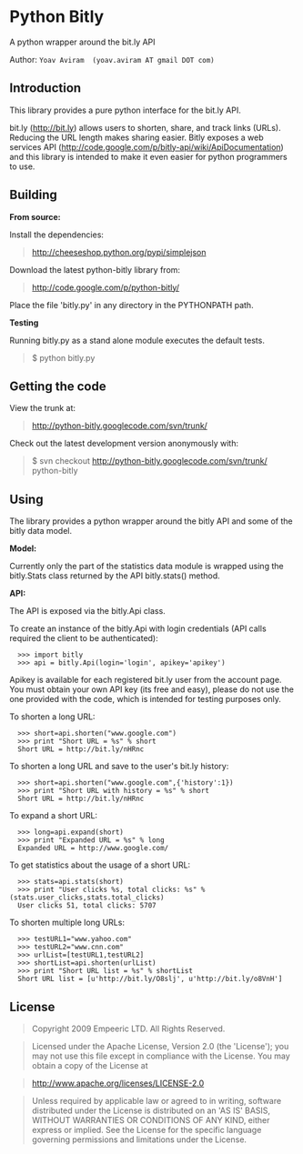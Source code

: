 # Python Bitly #
A python wrapper around the bit.ly API

Author: `Yoav Aviram  (yoav.aviram AT gmail DOT com)`

## Introduction ##
This library provides a pure python interface for the bit.ly API.

bit.ly (http://bit.ly) allows users to shorten, share, and track links (URLs). Reducing the URL length makes sharing easier. Bitly exposes a web services API (http://code.google.com/p/bitly-api/wiki/ApiDocumentation) and this library is intended to make it even easier for python programmers to use.

## Building ##

**From source:**

Install the dependencies:

> http://cheeseshop.python.org/pypi/simplejson

Download the latest python-bitly library from:

> http://code.google.com/p/python-bitly/

Place the file 'bitly.py' in any directory in the PYTHONPATH path.

**Testing**

Running bitly.py as a stand alone module executes the default tests.

> $ python bitly.py

## Getting the code ##

View the trunk at:

> http://python-bitly.googlecode.com/svn/trunk/

Check out the latest development version anonymously with:

> $ svn checkout http://python-bitly.googlecode.com/svn/trunk/ python-bitly

## Using ##

The library provides a python wrapper around the bitly API and some of the bitly data model.

**Model:**

Currently only the part of the statistics data module is wrapped using the bitly.Stats class returned by the API bitly.stats() method.

**API:**

The API is exposed via the bitly.Api class.

To create an instance of the bitly.Api with login credentials (API calls required the client to be authenticated):

```
  >>> import bitly
  >>> api = bitly.Api(login='login', apikey='apikey') 
```

Apikey is available for each registered bit.ly user from the account page.
You must obtain your own API key (its free and easy), please do not use the one provided with the code, which is intended for testing purposes only.

To shorten a long URL:

```
  >>> short=api.shorten("www.google.com")
  >>> print "Short URL = %s" % short
  Short URL = http://bit.ly/nHRnc
```

To shorten a long URL and save to the user's bit.ly history:

```
  >>> short=api.shorten("www.google.com",{'history':1})
  >>> print "Short URL with history = %s" % short
  Short URL = http://bit.ly/nHRnc
```

To expand a short URL:
```
  >>> long=api.expand(short)
  >>> print "Expanded URL = %s" % long
  Expanded URL = http://www.google.com/
```

To get statistics about the usage of a short URL:

```
  >>> stats=api.stats(short)
  >>> print "User clicks %s, total clicks: %s" % (stats.user_clicks,stats.total_clicks)
  User clicks 51, total clicks: 5707
```

To shorten multiple long URLs:

```
  >>> testURL1="www.yahoo.com"
  >>> testURL2="www.cnn.com"
  >>> urlList=[testURL1,testURL2]
  >>> shortList=api.shorten(urlList)
  >>> print "Short URL list = %s" % shortList
  Short URL list = [u'http://bit.ly/O8slj', u'http://bit.ly/o8VnH']
```

## License ##

> Copyright 2009 Empeeric LTD. All Rights Reserved.

> Licensed under the Apache License, Version 2.0 (the 'License');
> you may not use this file except in compliance with the License.
> You may obtain a copy of the License at

> http://www.apache.org/licenses/LICENSE-2.0

> Unless required by applicable law or agreed to in writing, software
> distributed under the License is distributed on an 'AS IS' BASIS,
> WITHOUT WARRANTIES OR CONDITIONS OF ANY KIND, either express or implied.
> See the License for the specific language governing permissions and
> limitations under the License.
